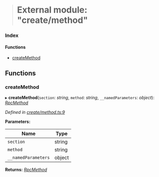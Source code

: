 > # External module: "create/method"

### Index

#### Functions

* [createMethod](_create_method_.md#createmethod)

## Functions

###  createMethod

▸ **createMethod**(`section`: *string*, `method`: *string*, `__namedParameters`: *object*): *[RpcMethod](_types_.md#rpcmethod)*

*Defined in [create/method.ts:9](https://github.com/polkadot-js/api/blob/5a1c79a/packages/type-jsonrpc/src/create/method.ts#L9)*

**Parameters:**

Name | Type |
------ | ------ |
`section` | string |
`method` | string |
`__namedParameters` | object |

**Returns:** *[RpcMethod](_types_.md#rpcmethod)*